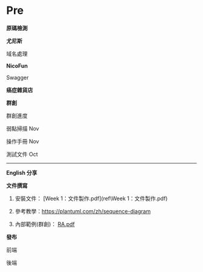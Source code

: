 # Pre

**原碼檢測**

**尤尼斯**

域名處理

**NicoFun**

Swagger

**癌症雜貨店**

**群創**

群創進度

弱點掃描 Nov

操作手冊 Nov

測試文件 Oct

------

**English 分享** 



**文件撰寫** 

1. 安裝文件： [Week 1：文件製作.pdf](ref\Week 1：文件製作.pdf) 

2. 參考教學：https://plantuml.com/zh/sequence-diagram

3. 內部範例(群創)： [RA.pdf](ref\RA.pdf) 

**發布**

前端

後端

 